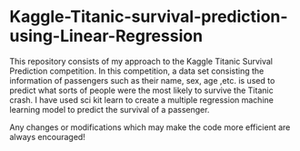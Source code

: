 # Kaggle-Titanic-survival-prediction-using-Linear-Regression
This repository consists of my approach to the Kaggle Titanic Survival Prediction competition. 
In this competition, a data set consisting the information of passengers such as their name, sex, age ,etc. is used to 
predict what sorts of people were the most likely to survive the Titanic crash.
I have used sci kit learn to create a multiple regression machine learning model to predict the survival of a passenger.

Any changes or modifications which may make the code more efficient are always encouraged!
